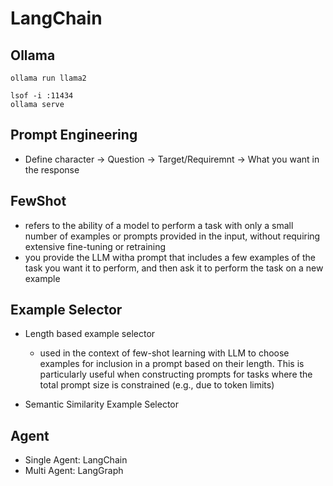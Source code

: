 # LangChain

## Ollama
```
ollama run llama2

lsof -i :11434
ollama serve
```

## Prompt Engineering
- Define character -> Question -> Target/Requiremnt -> What you want in the response

## FewShot
- refers to the ability of a model to perform a task with only a small number of examples or prompts provided in the input, without requiring extensive fine-tuning or retraining
- you provide the LLM witha prompt that includes a few examples of the task you want it to perform, and then ask it to perform the task on a new example

## Example Selector
- Length based example selector
    - used in the context of few-shot learning with LLM to choose examples for inclusion in a prompt based on their length. This is particularly useful when constructing prompts for tasks where the total prompt size is constrained (e.g., due to token limits)

- Semantic Similarity Example Selector

## Agent
- Single Agent: LangChain
- Multi Agent: LangGraph